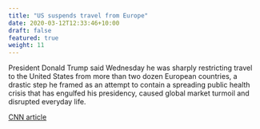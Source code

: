 ```yaml
---
title: "US suspends travel from Europe"
date: 2020-03-12T12:33:46+10:00
draft: false
featured: true
weight: 11
---
```


President Donald Trump said Wednesday he was sharply restricting travel to the United States from more than two dozen European countries, a drastic step he framed as an attempt to contain a spreading public health crisis that has engulfed his presidency, caused global market turmoil and disrupted everyday life.

[CNN article](https://www.cnn.com/2020/03/11/politics/donald-trump-coronavirus-statement/index.html)